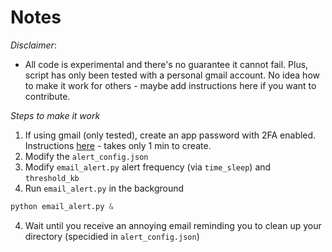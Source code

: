 # Notes

*Disclaimer*: 

* All code is experimental and there's no guarantee it cannot fail. Plus, script has only been tested with a personal gmail account. No idea how to make it work for others - maybe add instructions here if you want to contribute.

*Steps to make it work*
1. If using gmail (only tested), create an app password with 2FA enabled. Instructions [here](https://support.google.com/mail/answer/185833?hl=en-GB) - takes only 1 min to create. 
1. Modify the `alert_config.json`
2. Modify `email_alert.py` alert frequency (via `time_sleep`) and `threshold_kb`
3. Run `email_alert.py` in the background
```python
python email_alert.py &
```
4. Wait until you receive an annoying email reminding you to clean up your directory (specidied in `alert_config.json`)
